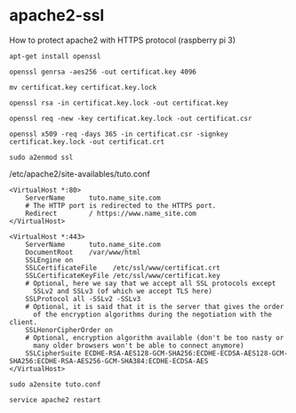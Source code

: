 # apache2-ssl
How to protect apache2 with HTTPS protocol (raspberry pi 3)

`apt-get install openssl`

`openssl genrsa -aes256 -out certificat.key 4096`

`mv certificat.key certificat.key.lock`

`openssl rsa -in certificat.key.lock -out certificat.key`

`openssl req -new -key certificat.key.lock -out certificat.csr`

`openssl x509 -req -days 365 -in certificat.csr -signkey certificat.key.lock -out certificat.crt`

`sudo a2enmod ssl`



/etc/apache2/site-availables/tuto.conf


```
<VirtualHost *:80>
    ServerName      tuto.name_site.com
    # The HTTP port is redirected to the HTTPS port.
    Redirect        / https://www.name_site.com
</VirtualHost>

<VirtualHost *:443>
    ServerName      tuto.name_site.com
    DocumentRoot    /var/www/html
    SSLEngine on
    SSLCertificateFile    /etc/ssl/www/certificat.crt
    SSLCertificateKeyFile /etc/ssl/www/certificat.key
    # Optional, here we say that we accept all SSL protocols except
      SSLv2 and SSLv3 (of which we accept TLS here)
    SSLProtocol all -SSLv2 -SSLv3
    # Optional, it is said that it is the server that gives the order
      of the encryption algorithms during the negotiation with the client.
    SSLHonorCipherOrder on
    # Optional, encryption algorithm available (don't be too nasty or
      many older browsers won't be able to connect anymore)
    SSLCipherSuite ECDHE-RSA-AES128-GCM-SHA256:ECDHE-ECDSA-AES128-GCM-SHA256:ECDHE-RSA-AES256-GCM-SHA384:ECDHE-ECDSA-AES
</VirtualHost>
```


`sudo a2ensite tuto.conf`

`service apache2 restart`
